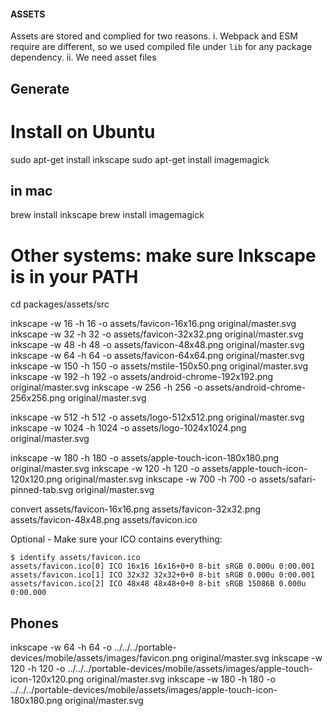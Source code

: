 #### ASSETS

Assets are stored and complied for two reasons.
i. Webpack and ESM require are different, so we used compiled file under `lib` for any package dependency.
ii. We need asset files

## Generate

# Install on Ubuntu

sudo apt-get install inkscape
sudo apt-get install imagemagick

## in mac

brew install inkscape
brew install imagemagick

# Other systems: make sure Inkscape is in your PATH

cd packages/assets/src

inkscape -w 16 -h 16 -o assets/favicon-16x16.png original/master.svg
inkscape -w 32 -h 32 -o assets/favicon-32x32.png original/master.svg
inkscape -w 48 -h 48 -o assets/favicon-48x48.png original/master.svg
inkscape -w 64 -h 64 -o assets/favicon-64x64.png original/master.svg
inkscape -w 150 -h 150 -o assets/mstile-150x50.png original/master.svg
inkscape -w 192 -h 192 -o assets/android-chrome-192x192.png original/master.svg
inkscape -w 256 -h 256 -o assets/android-chrome-256x256.png original/master.svg

inkscape -w 512 -h 512 -o assets/logo-512x512.png original/master.svg
inkscape -w 1024 -h 1024 -o assets/logo-1024x1024.png original/master.svg

inkscape -w 180 -h 180 -o assets/apple-touch-icon-180x180.png original/master.svg
inkscape -w 120 -h 120 -o assets/apple-touch-icon-120x120.png original/master.svg
inkscape -w 700 -h 700 -o assets/safari-pinned-tab.svg original/master.svg

convert assets/favicon-16x16.png assets/favicon-32x32.png assets/favicon-48x48.png assets/favicon.ico

Optional - Make sure your ICO contains everything:

```
$ identify assets/favicon.ico
assets/favicon.ico[0] ICO 16x16 16x16+0+0 8-bit sRGB 0.000u 0:00.001
assets/favicon.ico[1] ICO 32x32 32x32+0+0 8-bit sRGB 0.000u 0:00.001
assets/favicon.ico[2] ICO 48x48 48x48+0+0 8-bit sRGB 15086B 0.000u 0:00.000
```

## Phones

inkscape -w 64 -h 64 -o ../../../portable-devices/mobile/assets/images/favicon.png original/master.svg
inkscape -w 120 -h 120 -o ../../../portable-devices/mobile/assets/images/apple-touch-icon-120x120.png original/master.svg
inkscape -w 180 -h 180 -o ../../../portable-devices/mobile/assets/images/apple-touch-icon-180x180.png original/master.svg
